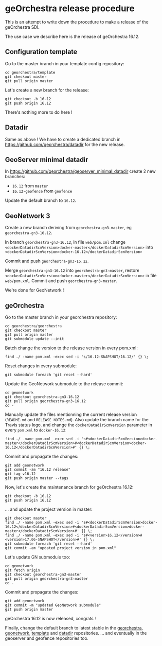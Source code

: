 # geOrchestra release procedure

This is an attempt to write down the procedure to make a release of the geOrchestra SDI.

The use case we describe here is the release of geOrchestra 16.12.

## Configuration template

Go to the master branch in your template config repository:

```
cd georchestra/template
git checkout master
git pull origin master
```

Let's create a new branch for the release:

```
git checkout -b 16.12
git push origin 16.12
```

There's nothing more to do here !

## Datadir

Same as above !
We have to create a dedicated branch in https://github.com/georchestra/datadir for the new release.


## GeoServer minimal datadir

In https://github.com/georchestra/geoserver_minimal_datadir create 2 new branches:
 * `16.12` from `master`
 * `16.12-geofence` from `geofence`

Update the default branch to `16.12`.

## GeoNetwork 3

Create a new branch deriving from `georchestra-gn3-master`, eg `georchestra-gn3-16.12`.

In branch `georchestra-gn3-16.12`, in file `web/pom.xml` change `<dockerDatadirScmVersion>docker-master</dockerDatadirScmVersion>` into `<dockerDatadirScmVersion>docker-16.12</dockerDatadirScmVersion>`

Commit and push `georchestra-gn3-16.12`.

Merge `georchestra-gn3-16.12` into `georchestra-gn3-master`, restore `<dockerDatadirScmVersion>docker-master</dockerDatadirScmVersion>` in file `web/pom.xml`.
Commit and push `georchestra-gn3-master`.

We're done for GeoNetwork !


## geOrchestra

Go to the master branch in your georchestra repository:

```
cd georchestra/georchestra
git checkout master
git pull origin master
git submodule update --init
```

Batch change the version to the release version in every pom.xml:

```
find ./ -name pom.xml -exec sed -i 's/16.12-SNAPSHOT/16.12/' {} \;
```

Reset changes in every submodule:

```
git submodule foreach 'git reset --hard'
```

Update the GeoNetwork submodule to the release commit:

```
cd geonetwork
git checkout georchestra-gn3-16.12
git pull origin georchestra-gn3-16.12
cd -
```

Manually update the files mentionning the current release version (```README.md``` and ```RELEASE_NOTES.md```).
Also update the branch name for the Travis status logo, and change the `dockerDatadirScmVersion` parameter in every `pom.xml` to `docker-16.12`:
```
find ./ -name pom.xml -exec sed -i 's#<dockerDatadirScmVersion>docker-master</dockerDatadirScmVersion>#<dockerDatadirScmVersion>docker-16.12</dockerDatadirScmVersion>#' {} \;
```

Commit and propagate the changes:

```
git add geonetwork
git commit -am "16.12 release"
git tag v16.12
git push origin master --tags
```

Now, let's create the maintenance branch for geOrchestra 16.12:

```
git checkout -b 16.12
git push origin 16.12
```

... and update the project version in master:

```
git checkout master
find ./ -name pom.xml -exec sed -i 's#<dockerDatadirScmVersion>docker-16.12</dockerDatadirScmVersion>#<dockerDatadirScmVersion>docker-master</dockerDatadirScmVersion>#' {} \;
find ./ -name pom.xml -exec sed -i 's#<version>16.12</version>#<version>17.06-SNAPSHOT</version>#' {} \;
git submodule foreach 'git reset --hard'
git commit -am "updated project version in pom.xml"
```

Let's update GN submodule too:

```
cd geonetwork
git fetch origin
git checkout georchestra-gn3-master
git pull origin georchestra-gn3-master
cd -
```

Commit and propagate the changes:

```
git add geonetwork
git commit -m "updated GeoNetwork submodule"
git push origin master
```

geOrchestra 16.12 is now released, congrats !

Finally, change the default branch to latest stable in the [georchestra](https://github.com/georchestra/georchestra/settings), [geonetwork](https://github.com/georchestra/geonetwork/settings), [template](https://github.com/georchestra/template/settings) and [datadir](https://github.com/georchestra/datadir/settings) repositories.
... and eventually in the geoserver and geofence repositories too.
